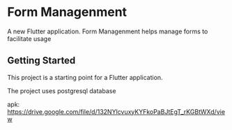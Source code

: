 # Form Managenment

A new Flutter application.
Form Managenment helps manage forms to facilitate usage

## Getting Started

This project is a starting point for a Flutter application.

The project uses postgresql database

apk: https://drive.google.com/file/d/132NYlcvuxyKYFkoPaBJtEgT_rKGBtWXd/view
